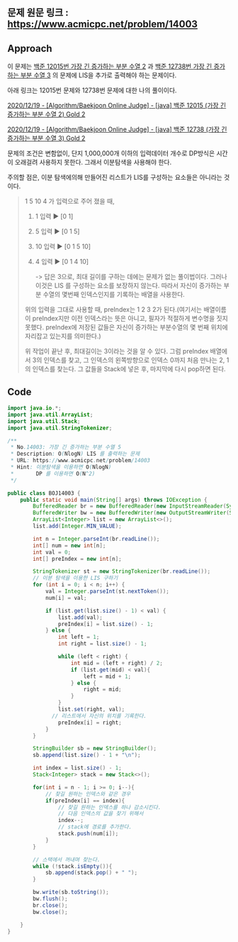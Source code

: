 ## 문제 원문 링크 : https://www.acmicpc.net/problem/14003

## Approach

이 문제는 [백준 12015번 가장 긴 증가하는 부분 수열 2](https://www.acmicpc.net/problem/12015) 과 [백준 12738번 가장 긴 증가하는 부분 수열 3](https://www.acmicpc.net/problem/12738) 의 문제에 LIS을 추가로 출력해야 하는 문제이다.

아래 링크는 12015번 문제와 12738번 문제에 대한 나의 풀이이다.

[2020/12/19 - \[Algorithm/Baekjoon Online Judge\] - \[java\] 백준 12015 (가장 긴 증가하는 부분 수열 2) Gold 2](https://gre-eny.tistory.com/23)

[2020/12/19 - \[Algorithm/Baekjoon Online Judge\] - \[java\] 백준 12738 (가장 긴 증가하는 부분 수열 3) Gold 2](https://gre-eny.tistory.com/24)

문제의 조건은 변함없이, 단지 1,000,000개 이하의 입력데이터 개수로 DP방식은 시간이 오래걸려 사용하지 못한다. 그래서 이분탐색을 사용해야 한다.

주의할 점은, 이분 탐색에의해 만들어진 리스트가 LIS를 구성하는 요소들은 아니라는 것이다.

> 1 5 10 4 가 입력으로 주어 졌을 때,
>
> 1. 1 입력 ▶ [0 1]
>
> 2. 5 입력 ▶ [0 1 5]
>
> 3. 10 입력 ▶ [0 1 5 10]
>
> 4. 4 입력 ▶ [0 1 4 10]
>
>    -> 답은 3으로, 최대 길이를 구하는 데에는 문제가 없는 풀이법이다. 그러나 이것은 LIS 를 구성하는 요소를 보장하지 않는다. 따라서 자신이 증가하는 부분 수열의 몇번째 인덱스인지를 기록하는 배열을 사용한다.
>
> 
>
> 위의 입력을 그대로 사용할 때, preIndex는 1 2 3 2가 된다.(여기서는 배열이름이 preIndex지만 이전 인덱스라는 뜻은 아니고, 필자가 적절하게 변수명을 짓지 못했다. preIndex에 저장된 값들은 자신이 증가하는 부분수열의 몇 번째 위치에 자리잡고 있는지를 의미한다.)
>
> 위 작업이 끝난 후, 최대길이는 3이라는 것을 알 수 있다. 그럼 preIndex 배열에서 3의 인덱스를 찾고, 그 인덱스의 왼쪽방향으로 인덱스 0까지 처음 만나는 2, 1의 인덱스를 찾는다. 그 값들을 Stack에 넣은 후, 마지막에 다시 pop하면 된다.

## Code

```java
import java.io.*;
import java.util.ArrayList;
import java.util.Stack;
import java.util.StringTokenizer;

/**
 * No.14003: 가장 긴 증가하는 부분 수열 5
 * Description: O(NlogN) LIS 를 출력하는 문제
 * URL: https://www.acmicpc.net/problem/14003
 * Hint: 이분탐색을 이용하면 O(NlogN)
 *       DP 를 이용하면 O(N^2)
 */

public class BOJ14003 {
    public static void main(String[] args) throws IOException {
        BufferedReader br = new BufferedReader(new InputStreamReader(System.in));
        BufferedWriter bw = new BufferedWriter(new OutputStreamWriter(System.out));
        ArrayList<Integer> list = new ArrayList<>();
        list.add(Integer.MIN_VALUE);

        int n = Integer.parseInt(br.readLine());
        int[] num = new int[n];
        int val = 0;
        int[] preIndex = new int[n];

        StringTokenizer st = new StringTokenizer(br.readLine());
        // 이분 탐색을 이용한 LIS 구하기
        for (int i = 0; i < n; i++) {
            val = Integer.parseInt(st.nextToken());
            num[i] = val;

            if (list.get(list.size() - 1) < val) {
                list.add(val);
                preIndex[i] = list.size() - 1;
            } else {
                int left = 1;
                int right = list.size() - 1;

                while (left < right) {
                    int mid = (left + right) / 2;
                    if (list.get(mid) < val){
                        left = mid + 1;
                    } else {
                        right = mid;
                    }
                }
                list.set(right, val);
              // 리스트에서 자신의 위치를 기록한다.
                preIndex[i] = right;
            }
        }

        StringBuilder sb = new StringBuilder();
        sb.append(list.size() - 1 + "\n");

        int index = list.size() - 1;
        Stack<Integer> stack = new Stack<>();

        for(int i = n - 1; i >= 0; i--){
            // 찾길 원하는 인덱스와 같은 경우
            if(preIndex[i] == index){
                // 찾길 원하는 인덱스를 하나 감소시킨다.
                // 다음 인덱스의 값을 찾기 위해서
                index--;
                // stack에 경로를 추가한다.
                stack.push(num[i]);
            }
        }

        // 스택에서 꺼내며 찾는다.
        while (!stack.isEmpty()){
            sb.append(stack.pop() + " ");
        }

        bw.write(sb.toString());
        bw.flush();
        br.close();
        bw.close();

    }
}

```

